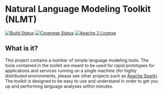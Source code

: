 # Natural Language Modeling Toolkit (NLMT)

[![Build Status](https://travis-ci.org/craigthomas/NLMT.svg?branch=master)](https://travis-ci.org/craigthomas/NLMT) 
[![Coverage Status](http://coveralls.io/repos/craigthomas/NLMT/badge.svg?branch=master)](http://coveralls.io/r/craigthomas/NLMT?branch=master) 
[![Apache 2 License](https://img.shields.io/badge/license-apache_2-blue.svg)](https://www.apache.org/licenses/LICENSE-2.0.txt)

## What is it?

This project contains a number of simple language modeling tools. The tools contained
in the toolkit are meant to be used for rapid prototypes for applications and services
running on a single machine (for highly distributed environments, please see other 
projects such as [Apache Spark](http://spark.apache.org/)). The toolkit is designed to 
be easy to use and understand in order to get you up and performing language analyses
within minutes.


